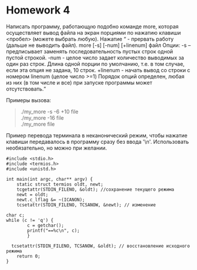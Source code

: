 # Homework 4

Написать программу, работающую подобно команде more, которая осуществляет вывод файла на экран порциями по нажатию клавиши <пробел> (можете выбрать любую).
Нажатие <q>  - прервать работу (дальше не выводить файл).
more [-s] [-num]  [+linenum]  файл
Опции:
-s – предписывает заменять последовательность пустых строк одной пустой строкой.
-num   - целое число задает количество выводимых за один раз строк.
Длина одной порции по умолчанию, т.е. в том случае, если эта опция не задана, 10 строк.
+linenum  -  начать вывод со строки с номером linenum (целое число >=1)
Порядок опций определен, любая из них (в том числе и все) при запуске программы может отсутствовать.

Примеры вызова: 
> ./my_more -s -6 +10 file    
> ./my_more -16 file       
> ./my_more file

Пример перевода терминала в неканонический режим, чтобы нажатие клавиши передавалось в программу сразу без ввода '\n'. Использовать необязательно, но можно при желании.
```
#include <stdio.h>
#include <termios.h>
#include <unistd.h>

int main(int argc, char** argv) {
    static struct termios oldt, newt;
    tcgetattr(STDIN_FILENO, &oldt); //сохранение текущего режима
    newt = oldt;
    newt.c_lflag &= ~(ICANON);
    tcsetattr(STDIN_FILENO, TCSANOW, &newt); // изменение
    
char c;
while (c != 'q') {
        c = getchar();
        printf("==%c\n", c);
        }

  tcsetattr(STDIN_FILENO, TCSANOW, &oldt); // восстановление исходного режима
    return 0;
}
```